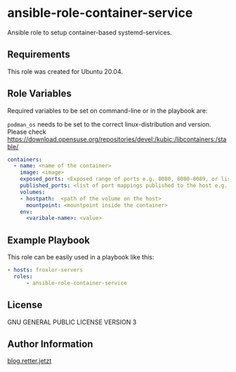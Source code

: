 ansible-role-container-service 
=========

Ansible role to setup container-based systemd-services.


Requirements
------------

This role was created for Ubuntu 20.04.


Role Variables
--------------

Required variables to be set on command-line or in the playbook are:

`podman_os` needs to be set to the correct linux-distribution and version. Please check https://download.opensuse.org/repositories/devel:/kubic:/libcontainers:/stable/ 


```yaml
containers:
  - name: <name of the container>
    image: <image>
    exposed_ports: <Exposed range of ports e.g. 8080, 8080-8089, or list of ports>
    published_ports: <list of port mappings published to the host e.g. 8080:80>
    volumes: 
    - hostpath:  <path of the volume on the host>
      mountpoint: <mountpoint inside the container>
    env:
      <varibale-name>: <value>
```



Example Playbook
----------------

This role can be easily used in a playbook like this: 

```yaml
- hosts: froxlor-servers
  roles:
      - ansible-role-container-service 
```

License
-------
GNU GENERAL PUBLIC LICENSE VERSION 3

Author Information
------------------
[blog.retter.jetzt](https://blog.retter.jetzt)
